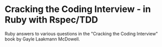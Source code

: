 # Cracking the Coding Interview - in Ruby with Rspec/TDD

Ruby answers to various questions in the "Cracking the Coding Interview" book by Gayle Laakmann McDowell.
